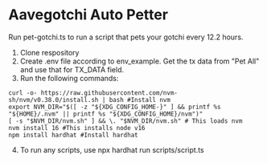 # Aavegotchi Auto Petter

Run pet-gotchi.ts to run a script that pets your gotchi every 12.2 hours.

1. Clone respository
2. Create .env file according to env_example. Get the tx data from "Pet All" and use that for TX_DATA field.
3. Run the following commands:

```
curl -o- https://raw.githubusercontent.com/nvm-sh/nvm/v0.38.0/install.sh | bash #Install nvm
export NVM_DIR="$([ -z "${XDG_CONFIG_HOME-}" ] && printf %s "${HOME}/.nvm" || printf %s "${XDG_CONFIG_HOME}/nvm")"
[ -s "$NVM_DIR/nvm.sh" ] && \. "$NVM_DIR/nvm.sh" # This loads nvm
nvm install 16 #This installs node v16
npm install hardhat #Install hardhat
```

4. To run any scripts, use npx hardhat run scripts/script.ts
